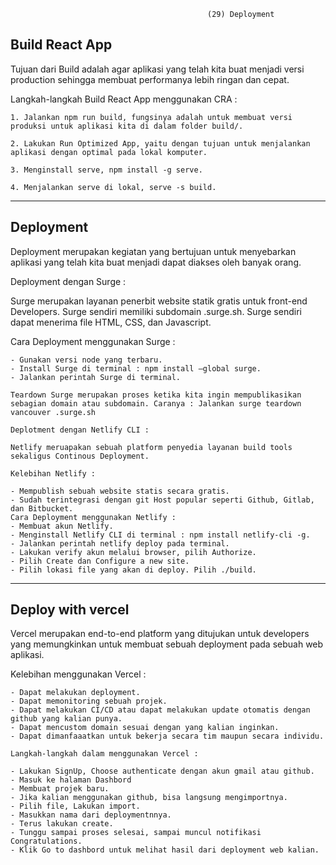                                                 (29) Deployment

## Build React App

Tujuan dari Build adalah agar aplikasi yang telah kita buat menjadi versi production sehingga membuat performanya lebih ringan dan cepat.

Langkah-langkah Build React App menggunakan CRA :

    1. Jalankan npm run build, fungsinya adalah untuk membuat versi produksi untuk aplikasi kita di dalam folder build/.

    2. Lakukan Run Optimized App, yaitu dengan tujuan untuk menjalankan aplikasi dengan optimal pada lokal komputer.

    3. Menginstall serve, npm install -g serve.

    4. Menjalankan serve di lokal, serve -s build.

---

## Deployment

Deployment merupakan kegiatan yang bertujuan untuk menyebarkan aplikasi yang telah kita buat menjadi dapat diakses oleh banyak orang.

Deployment dengan Surge :

Surge merupakan layanan penerbit website statik gratis untuk front-end Developers. Surge sendiri memiliki subdomain .surge.sh. Surge sendiri dapat menerima file HTML, CSS, dan Javascript.

Cara Deployment menggunakan Surge :

    - Gunakan versi node yang terbaru.
    - Install Surge di terminal : npm install –global surge.
    - Jalankan perintah Surge di terminal.

    Teardown Surge merupakan proses ketika kita ingin mempublikasikan sebagian domain atau subdomain. Caranya : Jalankan surge teardown vancouver .surge.sh

    Deplotment dengan Netlify CLI :

    Netlify meruapakan sebuah platform penyedia layanan build tools sekaligus Continous Deployment.

    Kelebihan Netlify :

    - Mempublish sebuah website statis secara gratis.
    - Sudah terintegrasi dengan git Host popular seperti Github, Gitlab, dan Bitbucket.
    Cara Deployment menggunakan Netlify :
    - Membuat akun Netlify.
    - Menginstall Netlify CLI di terminal : npm install netlify-cli -g.
    - Jalankan perintah netlify deploy pada terminal.
    - Lakukan verify akun melalui browser, pilih Authorize.
    - Pilih Create dan Configure a new site.
    - Pilih lokasi file yang akan di deploy. Pilih ./build.

---

## Deploy with vercel

Vercel merupakan end-to-end platform yang ditujukan untuk developers yang memungkinkan untuk membuat sebuah deployment pada sebuah web aplikasi.

Kelebihan menggunakan Vercel :

    - Dapat melakukan deployment.
    - Dapat memonitoring sebuah projek.
    - Dapat melakukan CI/CD atau dapat melakukan update otomatis dengan github yang kalian punya.
    - Dapat mencustom domain sesuai dengan yang kalian inginkan.
    - Dapat dimanfaaatkan untuk bekerja secara tim maupun secara individu.

    Langkah-langkah dalam menggunakan Vercel :

    - Lakukan SignUp, Choose authenticate dengan akun gmail atau github.
    - Masuk ke halaman Dashbord
    - Membuat projek baru.
    - Jika kalian menggunakan github, bisa langsung mengimportnya.
    - Pilih file, Lakukan import.
    - Masukkan nama dari deploymentnnya.
    - Terus lakukan create.
    - Tunggu sampai proses selesai, sampai muncul notifikasi Congratulations.
    - Klik Go to dashbord untuk melihat hasil dari deployment web kalian.

